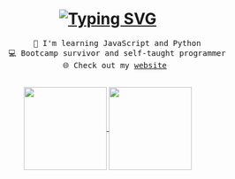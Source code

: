 <h1 align="center">
  <a href="https://git.io/typing-svg"><img src="https://readme-typing-svg.herokuapp.com?font=Fira+Code&weight=500&size=40&pause=1000&color=FF64DA&center=true&vCenter=true&width=435&lines=Hi%2C+I'm+Tamanna+%F0%9F%98%8A" alt="Typing SVG" /></a>
</h1>

<div align="center">
  <pre>
    🌱 I'm learning JavaScript and Python
    💻 Bootcamp survivor and self-taught programmer
    🌐 Check out my <a href="https://tamannakhanum.com/">website</a> 
  </pre>
  <a href="https://github.com/ttamanna1">
    <img height="150" align="center" src="https://github-readme-stats.vercel.app/api?username=ttamanna1&include_all_commits=true&show_icons=true&theme=jolly&hide=contribs" />
  </a>
  <a href="https://github.com/ttamanna1">
    <img height="150" align="center" src="https://github-readme-stats.vercel.app/api/top-langs/?username=ttamanna1&layout=compact&title_color=ff64da&border_color=291B3E" />
  </a>
</div>
